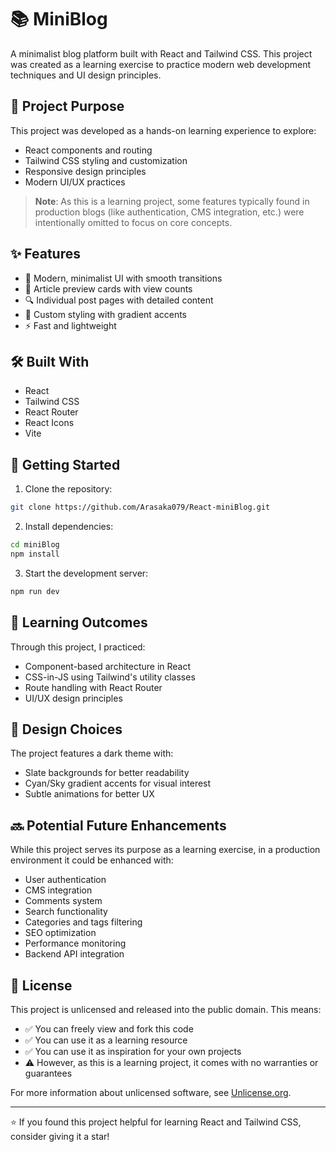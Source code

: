 # 📚 MiniBlog

A minimalist blog platform built with React and Tailwind CSS. This project was created as a learning exercise to practice modern web development techniques and UI design principles.

## 🎯 Project Purpose

This project was developed as a hands-on learning experience to explore:

- React components and routing
- Tailwind CSS styling and customization
- Responsive design principles
- Modern UI/UX practices

> **Note**: As this is a learning project, some features typically found in production blogs (like authentication, CMS integration, etc.) were intentionally omitted to focus on core concepts.

## ✨ Features

- 🎨 Modern, minimalist UI with smooth transitions
- 📖 Article preview cards with view counts
- 🔍 Individual post pages with detailed content
- 🌈 Custom styling with gradient accents
- ⚡ Fast and lightweight

## 🛠️ Built With

- React
- Tailwind CSS
- React Router
- React Icons
- Vite

## 🚀 Getting Started

1. Clone the repository:

```bash
git clone https://github.com/Arasaka079/React-miniBlog.git
```

2. Install dependencies:

```bash
cd miniBlog
npm install
```

3. Start the development server:

```bash
npm run dev
```

## 📝 Learning Outcomes

Through this project, I practiced:

- Component-based architecture in React
- CSS-in-JS using Tailwind's utility classes
- Route handling with React Router
- UI/UX design principles

## 🎨 Design Choices

The project features a dark theme with:

- Slate backgrounds for better readability
- Cyan/Sky gradient accents for visual interest
- Subtle animations for better UX

## 🔜 Potential Future Enhancements

While this project serves its purpose as a learning exercise, in a production environment it could be enhanced with:

- User authentication
- CMS integration
- Comments system
- Search functionality
- Categories and tags filtering
- SEO optimization
- Performance monitoring
- Backend API integration

## 📄 License

This project is unlicensed and released into the public domain. This means:

- ✅ You can freely view and fork this code
- ✅ You can use it as a learning resource
- ✅ You can use it as inspiration for your own projects
- ⚠️ However, as this is a learning project, it comes with no warranties or guarantees

For more information about unlicensed software, see [Unlicense.org](https://unlicense.org/).

---

⭐ If you found this project helpful for learning React and Tailwind CSS, consider giving it a star!
